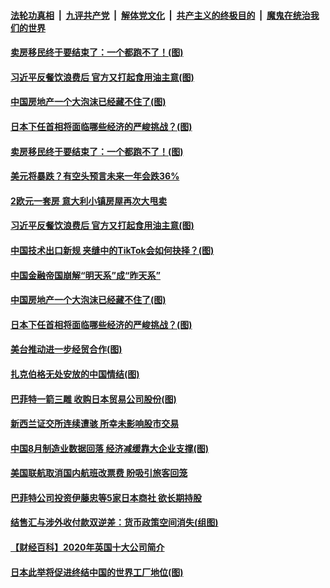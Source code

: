 ####  [法轮功真相](../../../../basic/blob/master/README.md?t=09020802) &nbsp;|&nbsp; [九评共产党](../../../../9ping.md/blob/master/README.md?t=09020802) &nbsp;|&nbsp; [解体党文化](../../../../jtdwh.md/blob/master/README.md?t=09020802)  &nbsp;|&nbsp; [共产主义的终极目的](../../../../gczydzjmd.md/blob/master/README.md?t=09020802) &nbsp;|&nbsp; [魔鬼在统治我们的世界](../../../../mgztzwmdsj.md/blob/master/README.md?t=09020802) 

#### [卖房移民终于要结束了：一个都跑不了！(图)](../pages/p5/944879.md?t=09020802) 

#### [习近平反餐饮浪费后 官方又打起食用油主意(图)](../pages/p5/944842.md?t=09020802) 



#### [中国房地产一个大泡沫已经藏不住了(图)](../pages/p5/944753.md?t=09020802) 

#### [日本下任首相将面临哪些经济的严峻挑战？(图)](../pages/p5/944752.md?t=09020802) 

#### [卖房移民终于要结束了：一个都跑不了！(图)](../pages/p5/944879.md?t=09020802) 

#### [美元将暴跌？有空头预言未来一年会跌36%](../pages/p5/944852.md?t=09020802) 

#### [2欧元一套房 意大利小镇房屋再次大甩卖](../pages/p5/944849.md?t=09020802) 

#### [习近平反餐饮浪费后 官方又打起食用油主意(图)](../pages/p5/944842.md?t=09020802) 

#### [中国技术出口新规 夹缝中的TikTok会如何抉择？(图)](../pages/p5/944830.md?t=09020802) 



#### [中国金融帝国崩解“明天系”成“昨天系”](../pages/p5/944771.md?t=09020802) 

#### [中国房地产一个大泡沫已经藏不住了(图)](../pages/p5/944753.md?t=09020802) 

#### [日本下任首相将面临哪些经济的严峻挑战？(图)](../pages/p5/944752.md?t=09020802) 

#### [美台推动进一步经贸合作(图)](../pages/p5/944764.md?t=09020802) 

#### [扎克伯格无处安放的中国情结(图)](../pages/p5/944762.md?t=09020802) 

#### [巴菲特一箭三雕 收购日本贸易公司股份(图)](../pages/p5/944743.md?t=09020802) 

#### [新西兰证交所连续遭骇 所幸未影响股市交易](../pages/p5/944732.md?t=09020802) 

#### [中国8月制造业数据回落 经济减缓靠大企业支撑(图)](../pages/p5/944730.md?t=09020802) 

#### [美国联航取消国内航班改票费 盼吸引旅客回笼](../pages/p5/944700.md?t=09020802) 

#### [巴菲特公司投资伊藤忠等5家日本商社 欲长期持股](../pages/p5/944697.md?t=09020802) 

#### [结售汇与涉外收付款双逆差：货币政策空间消失(组图)](../pages/p5/944685.md?t=09020802) 

#### [【财经百科】2020年英国十大公司简介](../pages/p5/944683.md?t=09020802) 

#### [日本此举将促进终结中国的世界工厂地位(图)](../pages/p5/944631.md?t=09020802) 

